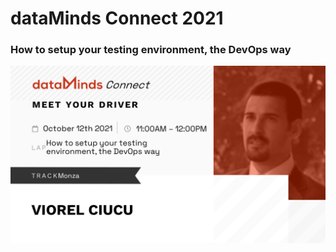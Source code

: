 # dataMinds Connect 2021

### How to setup your testing environment, the DevOps way

![Meet your driver](/2021/dataMinds/MeetYourDriver.png)
